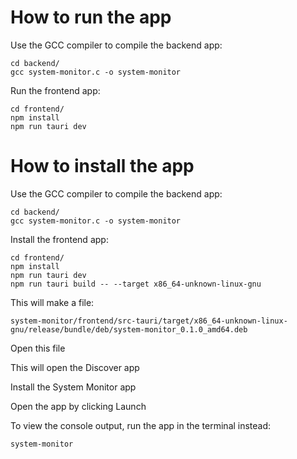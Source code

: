 # How to run the app

Use the GCC compiler to compile the backend app:
```
cd backend/
gcc system-monitor.c -o system-monitor
```

Run the frontend app:
```
cd frontend/
npm install
npm run tauri dev
```

# How to install the app

Use the GCC compiler to compile the backend app:
```
cd backend/
gcc system-monitor.c -o system-monitor
```

Install the frontend app:
```
cd frontend/
npm install
npm run tauri dev
npm run tauri build -- --target x86_64-unknown-linux-gnu
```

This will make a file:
```
system-monitor/frontend/src-tauri/target/x86_64-unknown-linux-gnu/release/bundle/deb/system-monitor_0.1.0_amd64.deb
```

Open this file

This will open the Discover app

Install the System Monitor app 

Open the app by clicking Launch

To view the console output, run the app in the terminal instead:
```
system-monitor
```